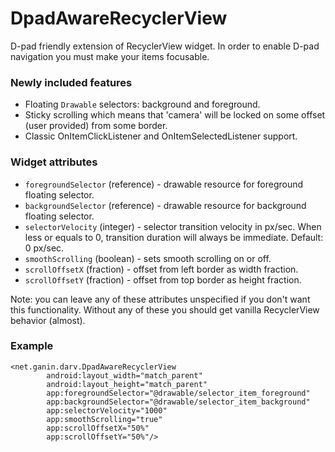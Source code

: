# DpadAwareRecyclerView
D-pad friendly extension of RecyclerView widget. In order to enable D-pad navigation you must make your items focusable.

### Newly included features
 - Floating `Drawable` selectors: background and foreground.
 - Sticky scrolling which means that 'camera' will be locked on some offset (user provided) from some border.
 - Classic OnItemClickListener and OnItemSelectedListener support.

### Widget attributes
 - `foregroundSelector` (reference) - drawable resource for foreground floating selector.
 - `backgroundSelector` (reference) - drawable resource for background floating selector.
 - `selectorVelocity` (integer) - selector transition velocity in px/sec. When less or equals to 0, transition duration will always be immediate. Default: 0 px/sec.
 - `smoothScrolling` (boolean) - sets smooth scrolling on or off.
 - `scrollOffsetX` (fraction) - offset from left border as width fraction.
 - `scrollOffsetY` (fraction) - offset from top border as height fraction.

Note: you can leave any of these attributes unspecified if you don't want this functionality. Without any of these you should get vanilla RecyclerView behavior (almost).

### Example
````
<net.ganin.darv.DpadAwareRecyclerView
        android:layout_width="match_parent"
        android:layout_height="match_parent"
        app:foregroundSelector="@drawable/selector_item_foreground"
        app:backgroundSelector="@drawable/selector_item_background"
        app:selectorVelocity="1000"
        app:smoothScrolling="true"
        app:scrollOffsetX="50%"
        app:scrollOffsetY="50%"/>
 ````
